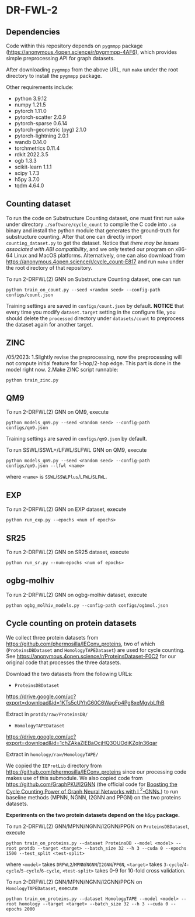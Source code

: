 # DR-FWL-2

## Dependencies

Code within this repository depends on `pygmmpp` package (https://anonymous.4open.science/r/pygmmpp-4AF6), which provides simple preprocessing API for graph datasets. 

After downloading `pygmmpp` from the above URL, run `make` under the root directory to install the `pygmmpp` package.

Other requirements include:

* python 3.9.12
* numpy 1.21.5
* pytorch 1.11.0
* pytorch-scatter 2.0.9
* pytorch-sparse 0.6.14
* pytorch-geometric (pyg) 2.1.0
* pytorch-lightning 2.0.1
* wandb 0.14.0
* torchmetrics 0.11.4
* rdkit 2022.3.5
* ogb 1.3.3
* scikit-learn 1.1.1
* scipy 1.7.3
* h5py 3.7.0
* tqdm 4.64.0


## Counting dataset

To run the code on Substructure Counting dataset, one must first run `make` under directory `./software/cycle_count` to compile the C code into `.so` binary and install the python module that generates the ground-truth for substructure counting. After that one can directly import `counting_dataset.py` to get the dataset. Notice that *there may be issues associated with ABI compatibility*, and we only tested our program on x86-64 Linux and MacOS platforms. Alternatively, one can also download from https://anonymous.4open.science/r/cycle_count-E817 and run `make` under the root directory of that repository.

To run 2-DRFWL(2) GNN on Substructure Counting dataset, one can run

```
python train_on_count.py --seed <random seed> --config-path configs/count.json
```

Training settings are saved in `configs/count.json` by default. **NOTICE** that every time you modify `dataset.target` setting in the configure file, you should delete the `processed` directory under `datasets/count` to preprocess the dataset again for another target. 

## ZINC

/05/2023: 
1.Slightly revise the preprocessing, now the preprocessing will not compute initial feature for 1-hop/2-hop edge. This part is done in the model right now.
2.Make ZINC script runnable:
```
python train_zinc.py
```

## QM9

To run 2-DRFWL(2) GNN on QM9, execute

```
python models_qm9.py --seed <random seed> --config-path configs/qm9.json
```

Training settings are saved in `configs/qm9.json` by default.

To run SSWL/SSWL+/LFWL/SLFWL GNN on QM9, execute

```
python models_qm9.py --seed <random seed> --config-path configs/qm9.json --lfwl <name>
```
where `<name>` is `SSWL`/`SSWLPlus`/`LFWL`/`SLFWL`.

## EXP

To run 2-DRFWL(2) GNN on EXP dataset, execute

```
python run_exp.py --epochs <num of epochs>
```

## SR25

To run 2-DRFWL(2) GNN on SR25 dataset, execute

```
python run_sr.py --num-epochs <num of epochs>
```

## ogbg-molhiv

To run 2-DRFWL(2) GNN on ogbg-molhiv dataset, execute

```
python ogbg_molhiv_models.py --config-path configs/ogbmol.json
```

## Cycle counting on protein datasets

We collect three protein datasets from https://github.com/phermosilla/IEConv_proteins, two of which (`ProteinsDBDataset` and `HomologyTAPEDataset`) are used for cycle counting. See https://anonymous.4open.science/r/ProteinsDataset-F0C2 for our original code that processes the three datasets.

Download the two datasets from the following URLs:

* `ProteinsDBDataset`

https://drive.google.com/uc?export=download&id=1KTs5cUYhG60C6WagFp4Pg8xeMgvbLfhB

Extract in `protdb/raw/ProteinsDB/`

* `HomologyTAPEDataset`

https://drive.google.com/uc?export=download&id=1chZAkaZlEBaOcjHQ3OUOdiKZqIn36qar

Extract in `homology/raw/HomologyTAPE/`

We copied the `IEProtLib` directory from https://github.com/phermosilla/IEConv_proteins since our processing code makes use of this submodule. We also copied code from https://github.com/GraphPKU/I2GNN (the official code for [Boosting the Cycle Counting Power of Graph Neural Networks with I $^2$-GNNs.](https://arxiv.org/abs/2210.13978)) to run baseline methods (MPNN, NGNN, I2GNN and PPGN) on the two proteins datasets.

**Experiments on the two protein datasets depend on the `h5py` package.**

To run 2-DRFWL(2) GNN/MPNN/NGNN/I2GNN/PPGN on `ProteinsDBDataset`, execute
```
python train_on_proteins.py --dataset ProteinsDB --model <model> --root protdb --target <target> --batch_size 32 --h 3 --cuda 0 --epochs 1500 --test_split <test-split>
```
where `<model>` takes `DRFWL2`/`MPNN`/`NGNN`/`I2GNN`/`PPGN`, `<target>` takes `3-cycle`/`4-cycle`/`5-cycle`/`6-cycle`, `<test-split>` takes 0-9 for 10-fold cross validation.

To run 2-DRFWL(2) GNN/MPNN/NGNN/I2GNN/PPGN on `HomologyTAPEDataset`, execute
```
python train_on_proteins.py --dataset HomologyTAPE --model <model> --root homology --target <target> --batch_size 32 --h 3 --cuda 0 --epochs 2000
```
